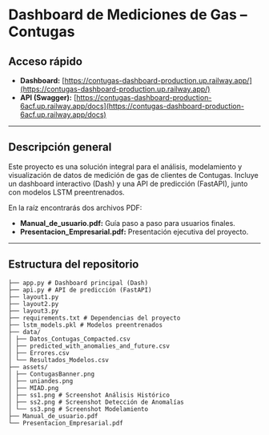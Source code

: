 # Dashboard de Mediciones de Gas – Contugas

## Acceso rápido

- **Dashboard:** [https://contugas-dashboard-production.up.railway.app/](https://contugas-dashboard-production.up.railway.app/)
- **API (Swagger):** [https://contugas-dashboard-production-6acf.up.railway.app/docs](https://contugas-dashboard-production-6acf.up.railway.app/docs)

---

## Descripción general

Este proyecto es una solución integral para el análisis, modelamiento y visualización de datos de medición de gas de clientes de Contugas. Incluye un dashboard interactivo (Dash) y una API de predicción (FastAPI), junto con modelos LSTM preentrenados.

En la raíz encontrarás dos archivos PDF:

- **Manual_de_usuario.pdf:** Guía paso a paso para usuarios finales.
- **Presentacion_Empresarial.pdf:** Presentación ejecutiva del proyecto.

---

## Estructura del repositorio

```
├── app.py # Dashboard principal (Dash)
├── api.py # API de predicción (FastAPI)
├── layout1.py
├── layout2.py
├── layout3.py
├── requirements.txt # Dependencias del proyecto
├── lstm_models.pkl # Modelos preentrenados
├── data/
│ ├── Datos_Contugas_Compacted.csv
│ ├── predicted_with_anomalies_and_future.csv
│ ├── Errores.csv
│ └── Resultados_Modelos.csv
├── assets/
│ ├── ContugasBanner.png
│ ├── uniandes.png
│ ├── MIAD.png
│ ├── ss1.png # Screenshot Análisis Histórico
│ ├── ss2.png # Screenshot Detección de Anomalías
│ └── ss3.png # Screenshot Modelamiento
├── Manual_de_usuario.pdf
└── Presentacion_Empresarial.pdf
```

